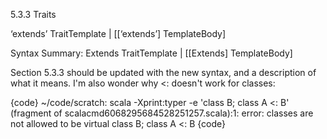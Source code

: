 5.3.3 Traits 

‘extends’ TraitTemplate | [[‘extends’] TemplateBody]

Syntax Summary: Extends TraitTemplate | [[Extends] TemplateBody]


Section 5.3.3 should be updated with the new syntax, and a description of what it means.
I'm also wonder why <: doesn't work for classes:

{code}
~/code/scratch: scala -Xprint:typer -e 'class B; class A <: B'
(fragment of scalacmd6068295684528251257.scala):1: error: classes are not allowed to be virtual class B; class A <: B
{code}

